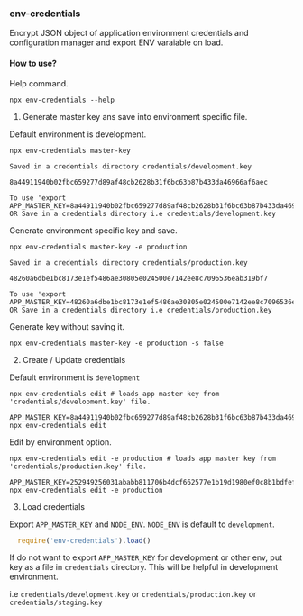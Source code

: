 ### env-credentials

Encrypt JSON object of application environment credentials and configuration manager and export ENV varaiable on load.

#### How to use?

  Help command.

  ```shell
  npx env-credentials --help
  ```

  1. Generate master key ans save into environment specific file.

  Default environment is development.

  ```shell
  npx env-credentials master-key

  Saved in a credentials directory credentials/development.key

  8a44911940b02fbc659277d89af48cb2628b31f6bc63b87b433da46966af6aec

  To use 'export APP_MASTER_KEY=8a44911940b02fbc659277d89af48cb2628b31f6bc63b87b433da46966af6aec'
  OR Save in a credentials directory i.e credentials/development.key
  ```

  Generate environment specific key and save.
  ```shell
  npx env-credentials master-key -e production

  Saved in a credentials directory credentials/production.key

  48260a6dbe1bc8173e1ef5486ae30805e024500e7142ee8c7096536eab319bf7

  To use 'export APP_MASTER_KEY=48260a6dbe1bc8173e1ef5486ae30805e024500e7142ee8c7096536eab319bf7'
  OR Save in a credentials directory i.e credentials/production.key
  ```

  Generate key without saving it.

  ```shell
  npx env-credentials master-key -e production -s false
  ```


  2. Create / Update credentials

  Default environment is `development`

  ```shell
  npx env-credentials edit # loads app master key from 'credentials/development.key' file.
  ```

  ```shell
  APP_MASTER_KEY=8a44911940b02fbc659277d89af48cb2628b31f6bc63b87b433da46966af6aec npx env-credentials edit
  ```

  Edit by environment option.

  ```shell
  npx env-credentials edit -e production # loads app master key from 'credentials/production.key' file.
  ```

  ```shell
  APP_MASTER_KEY=252949256031ababb811706b4dcf662577e1b19d1980ef0c8b1bdfef13feba36 npx env-credentials edit -e production
  ```

  3. Load credentials

  Export `APP_MASTER_KEY` and `NODE_ENV`. `NODE_ENV` is default to `development`.

  ```javascript
    require('env-credentials').load()
  ```

  If do not want to export `APP_MASTER_KEY` for development or other env, put key as a file in `credentials` directory.
  This will be helpful in development environment.

  i.e `credentials/development.key` or  `credentials/production.key` or `credentials/staging.key`
